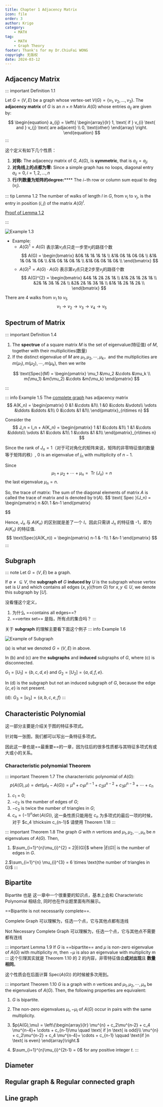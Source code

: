 ```yaml
---
title: Chapter 1 Adjacency Matrix 
icon: file
order: 3
author: Krigo
category:
    - MATH
tag: 
    - MATH
    - Graph Theory
footer: Thank's for my Dr.ChiuFai WONG
copyrigh: 无版权
date: 2024-03-12
---
```


## Adjacency Matrix
::: important Definition 1.1

Let $G = (V,E)$ be a graph whose vertex-set $V(G) = \{v_1,v_2,...,v_3\}.$ The **adjacency matrix** of $G$ is an $n \times n$ Matrix $A(G)$ whose entries $a_{ij}$ are given by:


$$
\begin{equation}  
a_{ij} = \left\{  
    \begin{array}{lr}
    1, \text{ if } v_{i} \text{ and } v_{j} \text{ are adjacent} \\
    0, \text{other}
    \end{array}  
\right.  
\end{equation} 
$$
:::

这个定义有如下几个性质：
1. **对称:** The adjacency matrix of $G$, $A(G)$, is **symmetric**, that is $a_{ij} = a_{ji}$
2. **对角线上的点都为零:** Since a simple graph has no loops, diagonal entry $a_{ii} = 0,i = 1,2,...,n$
3. **行/列数量为矩阵的degree:****** The $i-$th row or column sum equal to $\deg(v_i)$.

::: tip Lemma 1.2 
The number of walks of length $l$ in $G$, from $v_i$ to $v_j$, is the entry in position $(i,j)$ of the matrix $A(G)^{l}$.

[Proof of Lemma 1.2](./Proof_of_Chapter_1/Lemma_1.2_proof.md)

:::

![Example 1.3](../images/example_1_3.png)

- Example:
  - $A(G)^{1} = A(G)$ 表示第$v_i$点只走一步至$v_j$的路径个数
$$
 A(G) = \begin{bmatrix}
    &0& 1& 1& 1& 1& \\
    &1& 0& 1& 0& 0& \\
    &1& 1& 0& 1& 0& \\
    &1& 0& 1& 0& 1& \\
    &1& 0& 0& 1& 0& \\
\end{bmatrix}
$$
  - $A(G)^{2} = A(G) \cdot A(G)$ 表示第$v_i$点只走2步至$v_j$的路径个数
$$
 A(G)^{2} = \begin{bmatrix}
    &4& 1& 2& 2& 1& \\
    &1& 2& 1& 2& 1& \\
    &2& 1& 3& 1& 2& \\
    &2& 2& 1& 3& 1& \\
    &1& 1& 2& 1& 2& \\
\end{bmatrix}
$$

There are 4 walks from $v_1$ to $v_5$
$$
v_1 \to v_2 \to v_3 \to v_4 \to v_5
$$

## Spectrum of Matrix
::: important Definition 1.4 

1. The **spectrue** of a square matrix $M$ is the set of eigenvalue(特征值) of $M$, together with their multiplicities(数量)
2. If the distinct eigenvalue of $M$ are $\mu_1,\mu_2,\cdots,\mu_k$，and the multiplicities are $m(\mu_1),m(\mu_2),\cdots,m(\mu_k)$, then we write

$$
\text{Spec}(M) = 
\begin{pmatrix}
    \mu_1 &\mu_2 &\cdots &\mu_k \\ 
    m(\mu_1) &m(\mu_2) &\cdots &m(\mu_k)
\end{pmatrix}
$$

:::

::: info Example 1.5
The [complete graph](../Basic_concept.md#complete-graph) has adjacency matrix
$$
A(K_n) = 
\begin{pmatrix}
    0 &1 &\cdots &1\\
    1 &0 &\cdots &\vdots\\
    \vdots &\ddots &\ddots &1\\
    0 &\cdots &1 &1\\
\end{pmatrix}_{n\times n}
$$

Consider the 
$$
J_n = I_n + A(K_n) = 
\begin{pmatrix}
    1 &1 &\cdots &1\\
    1 &1 &\cdots &\ddots\\
    \vdots &1 &\cdots &1\\
    1 &\cdots &1 &1\\
\end{pmatrix}_{n\times n}
$$

Since the rank of $J_n = 1$（对于可对角化的矩阵来说，矩阵的非零特征值的数量等于矩阵的秩）, $0$ is an eigenvalue of $j_n$ with multiplicity of $n-1$.

Since 
$$
\mu_1 + \mu_2 + \cdots + \mu_n = \text{ Tr }(J_n) = n
$$
the last eigenvalue $\mu_n = n$.

So, the trace of matrix:
The sum of the diagonal elements of matrix $A$ is called the trace of matrix and is denoted by $\text{tr}(A)$.
$$
\text{ Spec }(J_n) = \begin{pmatrix}
    n &0\\
    1 &n-1
\end{pmatrix}

$$

Hence, $J_n$ 与 $A(K_n)$ 的区别就是差了一个 $I$。因此只需讲 $J_n$ 的特征值 -1，即为 $A(K_n)$ 的特征值.
$$
\text{Spec}(A(K_n)) = \begin{pmatrix}
    n-1 & -1\\
    1 &n-1
\end{pmatrix}
$$
:::

## Subgraph
::: note
Let $G = (V,E)$ be a graph. 

If $\emptyset \neq \subseteq V$, the **subgraph of** $G$ **induced by** $U$ is the subgraph whose vertex set is $U$ and which contains all edges $\{x,y\}$(from $G$) for $x,y\in U$, we denote this subgraph by $[U]$.

没看懂这个定义， 
1. 为什么 ==contains all edges==? 
2. ==vertex set== 是指，所有点的集合吗？
:::

关于 **subgraph** 的理解主要看下面这个例子
::: info Example 1.6

![Example of Subgraph](../images/Example_of_Subgraph.png)

(a) is what we denoted $G = (V,E)$ in above.

In (b) and (c) are the **subgraphs** and **induced** subgraphs of $G$, where (c) is disconnected.

$G_1 = [U_1] = \{b, c, d, e\}$ and $G_2 = [U_2] = \{a, d, f, e\}$.

In (d) is the subgraph but not an induced subgraph of $G$, because the edge $\{c, e\}$ is not present.

(d): $G_3 = [u_3] = \{a, b, c, e, f\}$
:::

## Characteristic Polynomial
这一部分主要是介绍关于图的特征多项式。

针对每一张图，我们都可以写出一条特征多项式。

因此这一章也是==最重要==的一章，因为往后的很多性质都与其特征多项式有或大或小的关系。

### Characteristic polynomial Theorem
::: important Theorem 1.7
The characterristic polynomial of $A(G)$: 
$$
\begin{equation}
    p(A(G),\mu) = det(\mu I_{n} - A(G)) = \mu^{n} + c_1 \mu^{n-1} + c_2\mu^{n-2} + c_3\mu^{n-3} + \cdots + c_n
\end{equation}
$$
1. $c_1$ = 0;
2. $-c_2$ is the number of edges of $G$;
3. $-c_3$ is twice the number of triangles in $G$;
4. $c_n = (-1)^{n}\det(A(G))$, 这一条性质只能用在 $c_n$ 为多项式的最后一项的时候，对于 $c_4 \thicksim c_{n-1}$ 请使用 Theorem 1.18
:::

::: important Theorem 1.8
The graph $G$ with $n$ vertices and $\mu_1, \mu_2, \cdots, \mu_n$ be $n$ eigenvalues of $A(G)$. Then,
1. $\sum_{i=1}^{n}\mu_{i}^{2} = 2|E(G)|$ where $|E(G)|$ is the number of edges in $G$. 

2.$\sum_{i=1}^{n} \mu_{i}^{3} = 6 \times \text{the number of triangles in G}$
:::
## Bipartite
Bipartite 也是 这一章中一个很重要的知识点，基本上会和 Characteristic Polynomial 相结合, 同时也在作业题里面有所展示。

==Bipartite is not necessarily complete==.

Complete Graph 可以理解为，任选一个点，它与其他点都有连线

Not Necessary Complete Graph 可以理解为，任选一个点，它与其他点不需要都有连线

::: important Lemma 1.9
If $G$ is ==bipartite== and $\mu$ is non-zero eigenvalue of $A(G)$ with multiplicity $m$, then $-\mu$ is also an eigenvalue with multiplicity m
:::
这个引理其实就是 Theorem 1.10 的 2 的内容，非零特征值会**成对出现**且 **数量相同**。

这个性质会在后面计算 $\text{Spec}(A(G))$ 的时候被多次用到。

::: important Theorem 1.10
$G$ is a graph with $n$ vertices and $\mu_1, \mu_2, \cdots, \mu_n$ be the eigenvalues of $A(G)$. Then, the following properties are equivalent:
1. $G$ is bipartite.

2. The non-zero eigenvalues $\mu_i, -\mu_i$ of $A(G)$ occur in pairs with the same multiplicity.

3. $p(A(G),\mu) = \left\{\begin{array}{lr} \mu^{n} + c_2\mu^{n-2} + c_4 \mu^{n-4}+ \cdots + c_{n-1}\mu \quad \text{ if }n \text{ is odd}\\ \mu^{n} + c_2\mu^{n-2} + c_4 \mu^{n-4}+ \cdots + c_{n-1} \qquad \text{if }n \text{ is even} \end{array}\right.$

4. $\sum_{i=1}^{n}\mu_{i}^{2t-1} = 0$ for any positive integer $t$.
:::

## Diameter

## Regular graph & Regular connected graph

## Line graph

